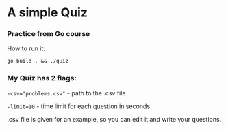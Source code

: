 # A simple Quiz
### Practice from Go course
How to run it:

`go build . && ./quiz`

### My Quiz has 2 flags:

`-csv="problems.csv"` - path to the .csv file

`-limit=10` - time limit for each question in seconds

.csv file is given for an example, so you can edit it and write your questions.
